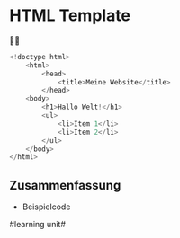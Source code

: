 # HTML Template
👷‍♂️

```java
<!doctype html>
	<html>
		<head>
			<title>Meine Website</title>
		</head>
	<body>
		<h1>Hallo Welt!</h1>
		<ul>
			<li>Item 1</li>
			<li>Item 2</li>
		</ul>
	</body>
</html>
```

## Zusammenfassung
- Beispielcode

#learning unit#